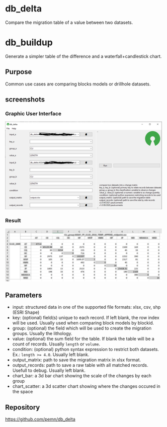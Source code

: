 # db_delta
Compare the migration table of a value between two datasets.
# db_buildup
Generate a simpler table of the difference and a waterfall+candlestick chart.

## Purpose
Common use cases are comparing blocks models or drillhole datasets.
## screenshots
### Graphic User Interface  
![screenshot1](assets/screenshot1.png?raw=true)  
  
### Result  
![screenshot2](assets/screenshot2.png?raw=true)  
## Parameters  
 - input: structured data in one of the supported file formats: xlsx, csv, shp (ESRI Shape)
 - key: (optional) field(s) unique to each record. If left blank, the row index will be used. Usually used when comparing block models by blockid.
 - group: (optional) the field which will be used to create the migration groups. Usually the lithology.
 - value: (optional) the sum field for the table. If blank the table will be a count of records. Usually `length` or `volume`.
 - condition: (optional) python syntax expression to restrict both datasets. Ex.: `length >= 4.0`. Usually left blank.
 - output_matrix: path to save the migration matrix in xlsx format.
 - output_records: path to save a raw table with all matched records. Usefull to debug. Usually left blank.
 - chart_bar: a 3d bar chart showing the scale of the changes by each group
 - chart_scatter: a 3d scatter chart showing where the changes occured in the space
## Repository
https://github.com/pemn/db_delta
